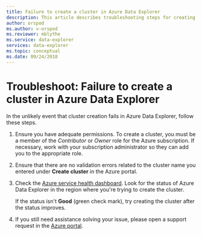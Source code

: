 ```yaml
---
title: Failure to create a cluster in Azure Data Explorer
description: This article describes troubleshooting steps for creating a cluster in Azure Data Explorer.
author: orspod
ms.author: v-orspod
ms.reviewer: mblythe
ms.service: data-explorer
services: data-explorer
ms.topic: conceptual
ms.date: 09/24/2018
---
```


# Troubleshoot: Failure to create a cluster in Azure Data Explorer

In the unlikely event that cluster creation fails in Azure Data Explorer, follow these steps.

1. Ensure you have adequate permissions. To create a cluster, you must be a member of the *Contributor* or *Owner* role for the Azure subscription. If necessary, work with your subscription administrator so they can add you to the appropriate role.

1. Ensure that there are no validation errors related to the cluster name you entered under **Create cluster** in the Azure portal.

1. Check the [Azure service health dashboard](https://azure.microsoft.com/en-us/status/>). Look for the status of Azure Data Explorer in the region where you're trying to create the cluster.

    If the status isn't **Good** (green check mark), try creating the cluster after the status improves.

1. If you still need assistance solving your issue, please open a support request in the [Azure portal](https://portal.azure.com).